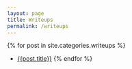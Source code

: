 ```yaml
---
layout: page
title: Writeups
permalink: /writeups
---
```


{% for post in site.categories.writeups %}
   -  [{{post.title}}]({{post.url}})
{% endfor %}